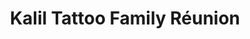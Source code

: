 ---
title: "Kalil Tattoo Family Réunion"
url: /saint-pierre/kalil-tattoo-family-reunion/
shop: tatouage
---